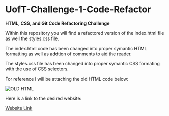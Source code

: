 # UofT-Challenge-1-Code-Refactor

**HTML, CSS, and Git Code Refactoring Challenge**

Within this repository you will find a refactored version of the index.html file as well the styles.css file.

The index.html code has been changed into proper symantic HTML formatting as well as addtion of comments to aid the reader.

The styles.css file has been changed into proper symantic CSS formating with the use of CSS selectors.

For reference I will be attaching the old HTML code below:

![OLD HTML](https://user-images.githubusercontent.com/126531025/223901386-966a44da-6513-428d-93e5-ea9f456b1154.PNG)

Here is a link to the desired website:

[Website Link](https://rafeeazmee.github.io/UofT-Challenge-1-Code-Refactor/)

